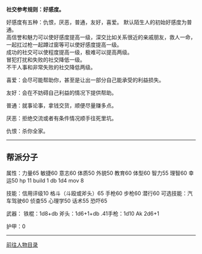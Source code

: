 
**社交参考规则：好感度。**

好感度有五种：仇恨，厌恶，普通，友好，喜爱。
默认陌生人的初始好感度为普通。  
高信誉和魅力可以使好感度提高一级，深交比如关系很近的亲戚朋友，救人一命，一起扛过枪一起蹲过窗等可以使好感度提高一级。  
成功的社交可以使程度提高一级，极难可以提高两级。  
冒犯打扰和失败的社交降低一级。  
不干人事和非常失败的社交降低两级。  

喜爱：会尽可能帮助你，甚至是让出一部分自己能承受的利益损失。

友好：会在不妨碍自己利益的情况下提供帮助。

普通：就事论事，拿钱交货，顺便尽量赚多点。

厌恶：拒绝交流或者有条件情况顺手往死里坑。

仇恨：杀你全家。

---
## 帮派分子

属性：力量65 敏捷60 意志60 体质50 外貌50 教育60 体型60 智力55 理智60 幸运50 hp 11 build 1 db 1d4 mov 8

技能：信用评级10 格斗（斗殴或斧头）65 手枪60 步枪60 潜行60
可选技能：汽车驾驶60 侦查55 心理学50 话术55 恐吓65

武器：
铁棍：1d8+db
斧头：1d6+1+db
.41手枪：1d10
Ak 2d6+1

护甲：0



---

[前往人物目录](../人物目录.md)
